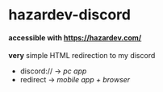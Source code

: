 # hazardev-discord

#### accessible with https://hazardev.com/


**very** simple HTML redirection to my discord
* discord:// -> *pc app*
* redirect -> *mobile app + browser*
